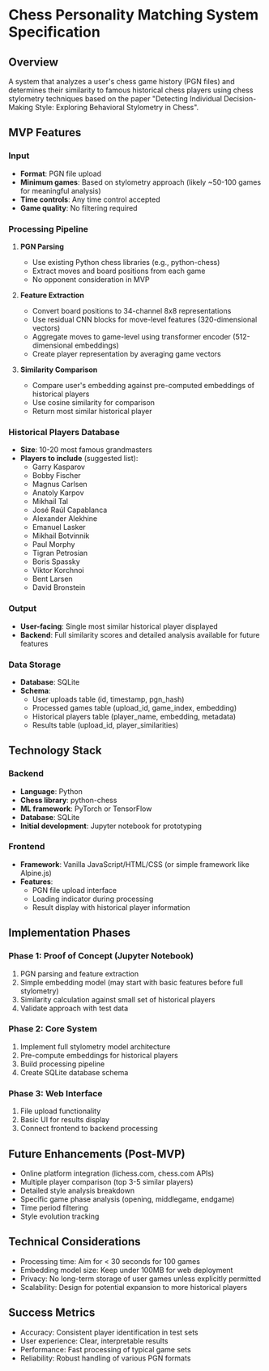 # Chess Personality Matching System Specification

## Overview
A system that analyzes a user's chess game history (PGN files) and determines their similarity to famous historical chess players using chess stylometry techniques based on the paper "Detecting Individual Decision-Making Style: Exploring Behavioral Stylometry in Chess".

## MVP Features

### Input
- **Format**: PGN file upload
- **Minimum games**: Based on stylometry approach (likely ~50-100 games for meaningful analysis)
- **Time controls**: Any time control accepted
- **Game quality**: No filtering required

### Processing Pipeline

1. **PGN Parsing**
   - Use existing Python chess libraries (e.g., python-chess)
   - Extract moves and board positions from each game
   - No opponent consideration in MVP

2. **Feature Extraction**
   - Convert board positions to 34-channel 8x8 representations
   - Use residual CNN blocks for move-level features (320-dimensional vectors)
   - Aggregate moves to game-level using transformer encoder (512-dimensional embeddings)
   - Create player representation by averaging game vectors

3. **Similarity Comparison**
   - Compare user's embedding against pre-computed embeddings of historical players
   - Use cosine similarity for comparison
   - Return most similar historical player

### Historical Players Database
- **Size**: 10-20 most famous grandmasters
- **Players to include** (suggested list):
  - Garry Kasparov
  - Bobby Fischer
  - Magnus Carlsen
  - Anatoly Karpov
  - Mikhail Tal
  - José Raúl Capablanca
  - Alexander Alekhine
  - Emanuel Lasker
  - Mikhail Botvinnik
  - Paul Morphy
  - Tigran Petrosian
  - Boris Spassky
  - Viktor Korchnoi
  - Bent Larsen
  - David Bronstein

### Output
- **User-facing**: Single most similar historical player displayed
- **Backend**: Full similarity scores and detailed analysis available for future features

### Data Storage
- **Database**: SQLite
- **Schema**:
  - User uploads table (id, timestamp, pgn_hash)
  - Processed games table (upload_id, game_index, embedding)
  - Historical players table (player_name, embedding, metadata)
  - Results table (upload_id, player_similarities)

## Technology Stack

### Backend
- **Language**: Python
- **Chess library**: python-chess
- **ML framework**: PyTorch or TensorFlow
- **Database**: SQLite
- **Initial development**: Jupyter notebook for prototyping

### Frontend
- **Framework**: Vanilla JavaScript/HTML/CSS (or simple framework like Alpine.js)
- **Features**:
  - PGN file upload interface
  - Loading indicator during processing
  - Result display with historical player information

## Implementation Phases

### Phase 1: Proof of Concept (Jupyter Notebook)
1. PGN parsing and feature extraction
2. Simple embedding model (may start with basic features before full stylometry)
3. Similarity calculation against small set of historical players
4. Validate approach with test data

### Phase 2: Core System
1. Implement full stylometry model architecture
2. Pre-compute embeddings for historical players
3. Build processing pipeline
4. Create SQLite database schema

### Phase 3: Web Interface
1. File upload functionality
2. Basic UI for results display
3. Connect frontend to backend processing

## Future Enhancements (Post-MVP)
- Online platform integration (lichess.com, chess.com APIs)
- Multiple player comparison (top 3-5 similar players)
- Detailed style analysis breakdown
- Specific game phase analysis (opening, middlegame, endgame)
- Time period filtering
- Style evolution tracking

## Technical Considerations
- Processing time: Aim for < 30 seconds for 100 games
- Embedding model size: Keep under 100MB for web deployment
- Privacy: No long-term storage of user games unless explicitly permitted
- Scalability: Design for potential expansion to more historical players

## Success Metrics
- Accuracy: Consistent player identification in test sets
- User experience: Clear, interpretable results
- Performance: Fast processing of typical game sets
- Reliability: Robust handling of various PGN formats